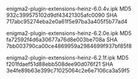 enigma2-plugin-extensions-heinz-6.0.4v.ipk
MD5 932c399575102d9df43421305afc0090
SHA 717abc95274eba2e0a61f5e97ba3a405f5b77ad4

enigma2-plugin-extensions-heinz-6.2.0e.ipk
MD5 fa72592f4d6a30677a76d8e003be708a
SHA 7bb003790ca00ce4869959a2984699f937bf85f8

enigma2-plugin-extensions-heinz-6.2.1f.ipk
MD5 f201fdaef51d88ebb508dee90d076f21
SHA 3e4fe89b63e399c71025064c2e6e7106ca3a59f5

